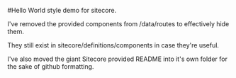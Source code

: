 #Hello World style demo for sitecore. 

I've removed the provided components from /data/routes to effectively hide them.

They still exist in sitecore/definitions/components in case they're useful.

I've also moved the giant Sitecore provided README into it's own folder for the sake of github formatting.
